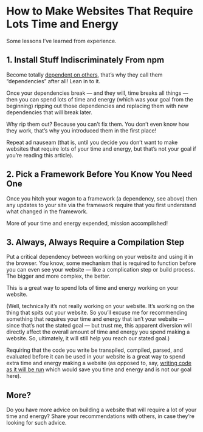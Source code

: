 # How to Make Websites That Require Lots Time and Energy

Some lessons I’ve learned from experience.

## 1. Install Stuff Indiscriminately From npm

Become totally [dependent on others](https://blog.jim-nielsen.com/2025/be-mindful-of-what-you-make-easy/), that’s why they call them “dependencies” after all! Lean in to it.

Once your dependencies break — and they will, time breaks all things — then you can spend lots of time and energy (which was your goal from the beginning) ripping out those dependencies and replacing them with new dependencies that will break later. 

Why rip them out? Because you can’t fix them. You don’t even know how they work, that’s why you introduced them in the first place!

Repeat ad nauseam (that is, until you decide you don’t want to make websites that require lots of your time and energy, but that’s not your goal if you’re reading this article).

## 2. Pick a Framework Before You Know You Need One

Once you hitch your wagon to a framework (a dependency, see above) then any updates to your site via the framework require that you first understand what changed in the framework.

More of your time and energy expended, mission accomplished!

## 3. Always, Always Require a Compilation Step

Put a critical dependency between working on your website and  using it in the browser. You know, some mechanism that is required to function before you can even see your website — like a complication step or build process. The bigger and more complex, the better.

This is a great way to spend lots of time and energy working on your website.

(Well, technically it’s not really working on your website. It’s working on the thing that spits out your website. So you’ll excuse me for recommending something that requires your time and energy that isn’t your website — since that’s not the stated goal — but trust me, this apparent diversion will directly affect the overall amount of time and energy you spend making a website. So, ultimately, it will still help you reach our stated goal.)

Requiring that the code you write be transpiled, compiled, parsed, and evaluated before it can be used in your website is a great way to spend extra time and energy making a website (as opposed to, say, [writing code as it will be run](https://blog.jim-nielsen.com/2020/cheating-entropy-with-native-web-tech/) which would save you time and energy and is not our goal here).

## More?

Do you have more advice on building a website that will require a lot of your time and energy? Share your recommendations with others, in case they’re looking for such advice.